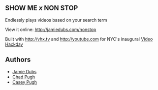 ## SHOW ME _x_ NON STOP

Endlessly plays videos based on your search term

View it online: <http://jamiedubs.com/nonstop>

Built with <http://vhx.tv> and <http://youtube.com> for NYC's inaugural [Video Hackday](http://nyc.hackday.tv)


## Authors

* [Jamie Dubs](http://jamiedubs.com)
* [Chad Pugh](http://thebigpugh.com)
* [Casey Pugh](http://caseypugh.com)
